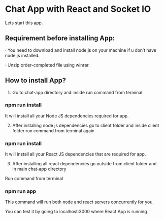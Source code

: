 # Chat App with React and Socket IO

Lets start this app.

## Requirement before installing App:

· You need to download and install node js on your machine if u don’t have node js installed.

· Unzip order-completed file using winrar.

## How to install App?

1. Go to chat-app directory and inside run command from terminal

### npm run install

It will install all your Node JS dependencies required for app.

2. After installing node js dependencies go to client folder and inside client folder run command from terminal again

### npm run install

It will install all your React JS dependencies that are required for app.

3. After installing all react dependencies go outside from client folder and in main chat-app directory

Run command from terminal

### npm run app

This command will run both node and react servers concurrently for you.

You can test it by going to localhost:3000 where React App is running
